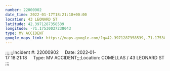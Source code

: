 ```yaml
---
number: 22000902
date_time: 2022-01-17T18:21:18+00:00
location: 43 LEONARD ST
latitude: 42.3971287358539
longitude: -71.17530037238043
type: MV ACCIDENT
google_maps_link: https://maps.google.com/?q=42.3971287358539,-71.17530037238043
---
```


;;;;;;Incident #: 22000902     Date: 2022‐01‐17 18:21:18     Type: MV ACCIDENT;;;Location: COMELLAS / 43 LEONARD ST;;;
